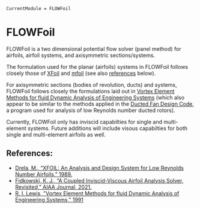 ```@meta
CurrentModule = FLOWFoil
```

# FLOWFoil

FLOWFoil is a two dimensional potential flow solver (panel method) for airfoils, airfoil systems, and axisymmetric sections/systems.

The formulation used for the planar (airfoils) systems in FLOWFoil follows closely those of [XFoil](https://web.mit.edu/drela/Public/web/xfoil/) and [mfoil](http://www-personal.umich.edu/~kfid/codes.html) (see also [references](#References) below).

For axisymmetric sections (bodies of revolution, ducts) and systems, FLOWFoil follows closely the formulations laid out in [Vortex Element Methods for fluid Dynamic Analysis of Engineering Systems](https://doi.org/10.1017/CBO9780511529542) (which also appear to be similar to the methods applied in the [Ducted Fan Design Code](http://web.mit.edu/drela/Public/web/dfdc/), a program used for analysis of low Reynolds number ducted rotors).

Currently, FLOWFoil only has inviscid capabilties for single and multi-element systems.
Future additions will include visous capabilties for both single and multi-element airfoils as well.



## References:

 - [Drela, M., “XFOIL: An Analysis and Design System for Low Reynolds Number Airfoils,” 1989.](https://doi.org/10.1007/978-3-642-84010-4_1)
 - [Fidkowski, K. J., “A Coupled Inviscid-Viscous Airfoil Analysis Solver, Revisited,” AIAA Journal, 2021.](https://doi.org/10.2514/1.J061341)
 - [R. I. Lewis, "Vortex Element Methods for fluid Dynamic Analysis of Engineering Systems," 1991](https://doi.org/10.1017/CBO9780511529542)
